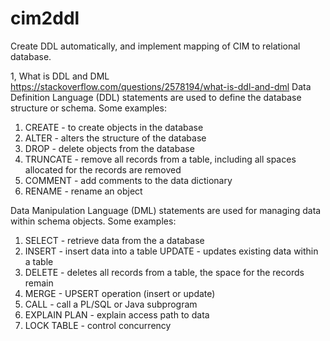 # cim2ddl
Create DDL automatically, and implement mapping of CIM to relational database.

1, What is DDL and DML
https://stackoverflow.com/questions/2578194/what-is-ddl-and-dml
Data Definition Language (DDL) statements are used to define the database structure or schema. Some examples:
 1. CREATE - to create objects in the database
 2. ALTER - alters the structure of the database 
 3. DROP - delete objects from the database
 4. TRUNCATE - remove all records from a table, including all spaces allocated for the records are removed
 5. COMMENT - add comments to the data dictionary
 6. RENAME - rename an object
 
 Data Manipulation Language (DML) statements are used for managing data within schema objects. Some examples:
 1. SELECT - retrieve data from the a database 
 2. INSERT - insert data into a table UPDATE - updates existing data within a table
 3. DELETE - deletes all records from a table, the space for the records remain
 4. MERGE - UPSERT operation (insert or update)
 5. CALL - call a PL/SQL or Java subprogram    
 6. EXPLAIN PLAN - explain access path to data 
 7. LOCK TABLE - control concurrency
